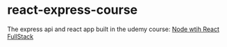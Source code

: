 # react-express-course
The express api and react app built in the udemy course: [Node wtih React FullStack](https://www.udemy.com/course/node-with-react-fullstack-web-development/)
